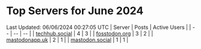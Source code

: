 # Top Servers for June 2024
Last Updated: 06/06/2024 00:27:05 UTC
| Server | Posts | Active Users |
| -- | -- | -- |
| [techhub.social](https://techhub.social/tags/PowerShell) | 4 | 3 |
| [fosstodon.org](https://fosstodon.org/tags/PowerShell) | 3 | 2 |
| [mastodonapp.uk](https://mastodonapp.uk/tags/PowerShell) | 2 | 1 |
| [mastodon.social](https://mastodon.social/tags/PowerShell) | 1 | 1 |
